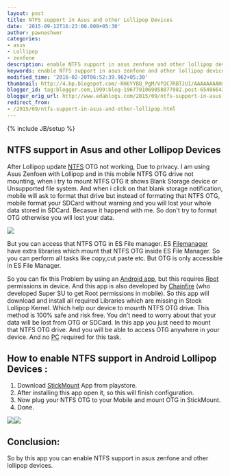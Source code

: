 ```yaml
---
layout: post
title: NTFS support in Asus and other Lollipop Devices
date: '2015-09-12T16:23:00.000+05:30'
author: pawneshwer
categories:
- asus
- Lollipop
- zenfone
description: enable NTFS support in asus zenfone and other lollipop device,full access to NTFS file system in asus zenfone and other lolipop devices,NTFS OTG support
keywords: enable NTFS support in asus zenfone and other lollipop device,full access to NTFS file system in asus zenfone and other lolipop devices,NTFS OTG support
modified_time: '2016-02-20T06:52:39.962+05:30'
thumbnail: http://4.bp.blogspot.com/-RH6YYBQ_PgM/VfQC7RBTJUI/AAAAAAAAHxE/aVcRZt2O3Xs/s72-c/com.kyuudroid.nexususbotgfilemanagercom.kyuudroid.nexususbotgfilemanager.jpg
blogger_id: tag:blogger.com,1999:blog-1967791069058877982.post-654866432612084530
blogger_orig_url: http://www.edablogs.com/2015/09/ntfs-support-in-asus-and-other-lollipop.html
redirect_from:
- /2015/09/ntfs-support-in-asus-and-other-lollipop.html
---
```


{% include JB/setup %}

## NTFS support in Asus and other Lollipop Devices

After Lollipop update [NTFS](http://en.wikipedia.org/wiki/NTFS "NTFS") OTG not working, Due to privacy. I am using Asus Zenfoen with Lollipop and in this mobile NTFS OTG drive not mounting, when i try to mount NTFS OTG it shows Blank Storage device or Unsupported file system. And when i click on that blank storage notification, mobile will ask to format that drive but instead of formating that NTFS OTG, mobile format your SDCard without warning and you will lost your whole data stored in SDCard. Becasue it happend with me. So don't try to format OTG otherwise you will lost your data.

[![](http://4.bp.blogspot.com/-RH6YYBQ_PgM/VfQC7RBTJUI/AAAAAAAAHxE/aVcRZt2O3Xs/s1600/com.kyuudroid.nexususbotgfilemanagercom.kyuudroid.nexususbotgfilemanager.jpg)](http://4.bp.blogspot.com/-RH6YYBQ_PgM/VfQC7RBTJUI/AAAAAAAAHxE/aVcRZt2O3Xs/s1600/com.kyuudroid.nexususbotgfilemanagercom.kyuudroid.nexususbotgfilemanager.jpg)

But you can access that NTFS OTG in ES File manager. ES [Filemanager](http://en.wikipedia.org/wiki/File_manager "File manager") have extra libraries which mount that NTFS OTG inside ES File Manager. So you can perform all tasks like copy,cut paste etc. But OTG is only accessible in ES File Manager.

So you can fix this Problem by using an [Android app](http://en.wikipedia.org/wiki/Android_%28operating_system%29 "Android (operating system)"), but this requires [Root](http://en.wikipedia.org/wiki/Superuser "Superuser") permissions in device. And this app is also developed by [Chainfire](http://en.wikipedia.org/wiki/Chainfire "Chainfire") (who developed Super SU to get Root permissions in mobile). So this app will download and install all required Libraries which are missing in Stock Lollipop Kernel. Which help our device to mounth NTFS OTG drive. This method is 100% safe and risk free. You dn't need to worry about that your data will be lost from OTG or SDCard. In this app you just need to mount that NTFS OTG drive. And you will be able to access OTG anywhere in your device. And no [PC](http://en.wikipedia.org/wiki/Personal_computer "Personal computer") required for this task.

## How to enable NTFS support in Android Lollipop Devices :

1.  Download [StickMount](https://play.google.com/store/apps/details?id=eu.chainfire.stickmount) App from playstore.
2.  After installing this app open it, so this will finish configuration.
3.  Now plug your NTFS OTG to your Mobile and mount OTG in StickMount.
4.  Done.

[![](http://2.bp.blogspot.com/-yy08W7K97-s/VfQC8ZMitWI/AAAAAAAAHxQ/I6fnuSwTnsY/s320/Untitled2%2Bcopy.png)](http://2.bp.blogspot.com/-yy08W7K97-s/VfQC8ZMitWI/AAAAAAAAHxQ/I6fnuSwTnsY/s1600/Untitled2%2Bcopy.png)[![](http://4.bp.blogspot.com/-fJwkUqU3m9I/VfQC8Eg2UOI/AAAAAAAAHxM/bkEYzvbkcuU/s320/Untitled-1%2Bcopy.png)](http://4.bp.blogspot.com/-fJwkUqU3m9I/VfQC8Eg2UOI/AAAAAAAAHxM/bkEYzvbkcuU/s1600/Untitled-1%2Bcopy.png)

## Conclusion:

So by this app you can enable NTFS support in asus zenfone and other lollipop devices.